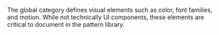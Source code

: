 The global category defines visual elements such as color, font families, and motion. While not technically UI components, these elements are critical to document in the pattern library.